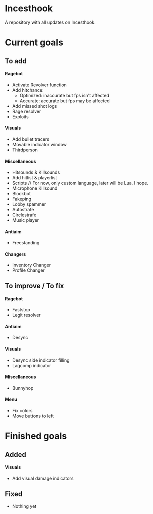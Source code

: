 # Incesthook
A repository with all updates on Incesthook.

# Current goals
## To add
#### Ragebot
- Activate Revolver function
- Add hitchance:
  - Optimized: inaccurate but fps isn't affected
  - Accurate: accurate but fps may be affected
- Add missed shot logs
- Rage resolver
- Exploits
#### Visuals
- Add bullet tracers
- Movable indicator window
- Thirdperson
#### Miscellaneous
- Hitsounds & Killsounds
- Add hitlist & playerlist
- Scripts // For now, only custom language, later will be Lua, I hope.
- Microphone Killsound
- Blockbot
- Fakeping
- Lobby spammer
- Autostrafe
- Circlestrafe
- Music player
#### Antiaim
- Freestanding
#### Changers
- Inventory Changer
- Profile Changer
## To improve / To fix
#### Ragebot
- Faststop
- Legit resolver
#### Antiaim
- Desync
#### Visuals
- Desync side indicator filling
- Lagcomp indicator
#### Miscellaneous
- Bunnyhop
#### Menu
- Fix colors
- Move buttons to left

# Finished goals
## Added
#### Visuals
- Add visual damage indicators
## Fixed
- Nothing yet
